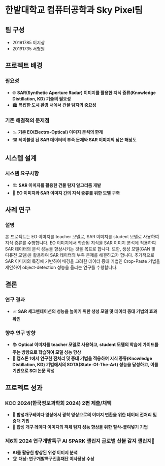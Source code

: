 # 한밭대학교 컴퓨터공학과 Sky Pixel팀

## 팀 구성
- 20191785 이지상
- 20191735 서형원

## 프로젝트 배경

### 필요성
- 🌐 **SAR(Synthetic Aperture Radar) 이미지를 활용한 지식 증류(Knowledge Distillation, KD) 기술의 필요성**
- 🏙️ **복잡한 도시 환경 내에서 건물 탐지의 중요성**

### 기존 해결책의 문제점
- 📉 **기존 EO(Electro-Optical) 이미지 분석의 한계**
- 🖼️ **레이블링 된 SAR 데이터의 부족 문제와 SAR 이미지의 낮은 해상도**

## 시스템 설계

### 시스템 요구사항
- 🏗️ **SAR 이미지를 활용한 건물 탐지 알고리즘 개발**
- 🧠 **EO 이미지와 SAR 이미지 간의 지식 증류를 위한 모델 구축**

## 사례 연구

### 설명
본 프로젝트는 EO 이미지를 teacher 모델로, SAR 이미지를 student 모델로 사용하여 지식 증류를 수행합니다. EO 이미지에서 학습된 지식을 SAR 이미지 분석에 적용하여 SAR 데이터의 분석 성능을 향상시키는 것을 목표로 합니다. 또한, 생성 모델(GAN 및 디퓨전 모델)을 활용하여 SAR 데이터의 부족 문제를 해결하고자 합니다. 추가적으로 SAR 이미지의 특징에 기반하여 배경을 고려한 데이터 증대 기법인 Crop-Paste 기법을 제안하여 object-detection 성능을 올리는 연구를 수행합니다.

## 결론

### 연구 결과
- 📈 **SAR 세그멘테이션의 성능을 높이기 위한 생성 모델 및 데이터 증대 기법의 효과 확인**

### 향후 연구 방향
- 📚 **Optical 이미지를 teacher 모델로 사용하고, student 모델의 학습에 가이드를 주는 방향으로 학습하여 모델 성능 향상**
- 🏅 **캡스톤 1에서 연구한 전처리 및 증대 기법을 적용하여 지식 증류(Knowledge Distillation, KD) 기법에서의 SOTA(State-Of-The-Art) 성능을 달성하고, 이를 기반으로 SCI 논문 작성**

## 프로젝트 성과

### KCC 2024(한국정보과학회 2024) 2편 제출/채택
- 📝 **합성개구레이다 영상에서 광학 영상으로의 이미지 변환을 위한 데이터 전처리 및 증대 기법**
- 📝 **합성 개구 레이다 이미지의 객체 탐지 성능 향상을 위한 절삭-붙여넣기 기법**

### 제6회 2024 연구개발특구 AI SPARK 챌린지 글로벌 산불 감지 챌린지🌋
- **AI를 활용한 향상된 위성 이미지 분석**
- 🏆 **대상: 연구개발특구진흥재단 이사장상 수상**
